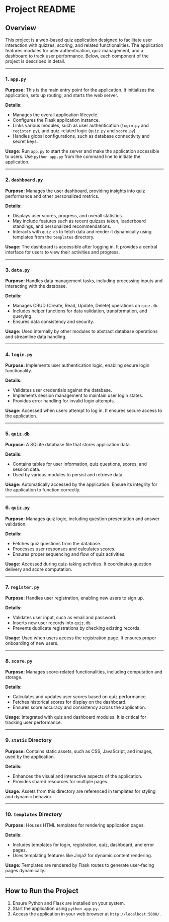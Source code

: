 # Project README

## Overview

This project is a web-based quiz application designed to facilitate user interaction with quizzes, scoring, and related functionalities. The application features modules for user authentication, quiz management, and a dashboard to track user performance. Below, each component of the project is described in detail.

---

### 1. `app.py`

**Purpose:** This is the main entry point for the application. It initializes the application, sets up routing, and starts the web server.

**Details:**

- Manages the overall application lifecycle.
- Configures the Flask application instance.
- Links various modules, such as user authentication (`login.py` and `register.py`), and quiz-related logic (`quiz.py` and `score.py`).
- Handles global configurations, such as database connectivity and secret keys.

**Usage:**
Run `app.py` to start the server and make the application accessible to users. Use `python app.py` from the command line to initiate the application.

---

### 2. `dashboard.py`

**Purpose:** Manages the user dashboard, providing insights into quiz performance and other personalized metrics.

**Details:**

- Displays user scores, progress, and overall statistics.
- May include features such as recent quizzes taken, leaderboard standings, and personalized recommendations.
- Interacts with `quiz.db` to fetch data and render it dynamically using templates from the `templates` directory.

**Usage:**
The dashboard is accessible after logging in. It provides a central interface for users to view their activities and progress.

---

### 3. `data.py`

**Purpose:** Handles data management tasks, including processing inputs and interacting with the database.

**Details:**

- Manages CRUD (Create, Read, Update, Delete) operations on `quiz.db`.
- Includes helper functions for data validation, transformation, and querying.
- Ensures data consistency and security.

**Usage:**
Used internally by other modules to abstract database operations and streamline data handling.

---

### 4. `login.py`

**Purpose:** Implements user authentication logic, enabling secure login functionality.

**Details:**

- Validates user credentials against the database.
- Implements session management to maintain user login states.
- Provides error handling for invalid login attempts.

**Usage:**
Accessed when users attempt to log in. It ensures secure access to the application.

---

### 5. `quiz.db`

**Purpose:** A SQLite database file that stores application data.

**Details:**

- Contains tables for user information, quiz questions, scores, and session data.
- Used by various modules to persist and retrieve data.

**Usage:**
Automatically accessed by the application. Ensure its integrity for the application to function correctly.

---

### 6. `quiz.py`

**Purpose:** Manages quiz logic, including question presentation and answer validation.

**Details:**

- Fetches quiz questions from the database.
- Processes user responses and calculates scores.
- Ensures proper sequencing and flow of quiz activities.

**Usage:**
Accessed during quiz-taking activities. It coordinates question delivery and score computation.

---

### 7. `register.py`

**Purpose:** Handles user registration, enabling new users to sign up.

**Details:**

- Validates user input, such as email and password.
- Inserts new user records into `quiz.db`.
- Prevents duplicate registrations by checking existing records.

**Usage:**
Used when users access the registration page. It ensures proper onboarding of new users.

---

### 8. `score.py`

**Purpose:** Manages score-related functionalities, including computation and storage.

**Details:**

- Calculates and updates user scores based on quiz performance.
- Fetches historical scores for display on the dashboard.
- Ensures score accuracy and consistency across the application.

**Usage:**
Integrated with quiz and dashboard modules. It is critical for tracking user performance.

---

### 9. `static` Directory

**Purpose:** Contains static assets, such as CSS, JavaScript, and images, used by the application.

**Details:**

- Enhances the visual and interactive aspects of the application.
- Provides shared resources for multiple pages.

**Usage:**
Assets from this directory are referenced in templates for styling and dynamic behavior.

---

### 10. `templates` Directory

**Purpose:** Houses HTML templates for rendering application pages.

**Details:**

- Includes templates for login, registration, quiz, dashboard, and error pages.
- Uses templating features like Jinja2 for dynamic content rendering.

**Usage:**
Templates are rendered by Flask routes to generate user-facing pages dynamically.

---

## How to Run the Project

1. Ensure Python and Flask are installed on your system.
2. Start the application using `python app.py`.
3. Access the application in your web browser at `http://localhost:5000/`.
